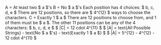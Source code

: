 A = At least two $ a $'s 
B = No $ a $'s 
Each position has 4 choices: $ b, c, d, e $ 
There are 12 positions, so there are $ 4^{12} $ ways to choose the characters. 
C = Exactly 1 $ a $ 
There are 12 positions to choose from, and 1 of them must be $ a $. 
The other 11 positions can be any of the 4 characters: $ b, c, d, e $ 
$ |C| = 12 cdot 4^{11} $
$ |A| = text{All Possible Strings} - text{No $ a $'s} - text{Exactly 1 $ a $} $ 
$ |A| = 5^{12} - 4^{12} - 12 cdot 4^{11} $
